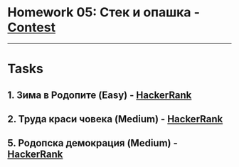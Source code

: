 # Homework 05: Стек и опашка - [Contest](<https://www.hackerrank.com/contests/sda-hw-5-2022/challenges>)

---

# Tasks

## 1. Зима в Родопите (Easy) - [HackerRank](<https://www.hackerrank.com/contests/sda-hw-5-2022/challenges/challenge-3724>)

## 2. Труда краси човека (Medium) - [HackerRank](<https://www.hackerrank.com/contests/sda-hw-5-2022/challenges/challenge-3723>)

## 5. Родопска демокрация (Medium) - [HackerRank](<https://www.hackerrank.com/contests/sda-hw-5-2022/challenges/challenge-3722>)